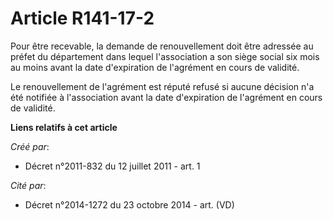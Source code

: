 # Article R141-17-2

Pour être recevable, la demande de renouvellement doit être adressée au préfet du département dans lequel l'association a son
siège social six mois au moins avant la date d'expiration de l'agrément en cours de validité.

Le renouvellement de l'agrément est réputé refusé si aucune décision n'a été notifiée à l'association avant la date
d'expiration de l'agrément en cours de validité.

**Liens relatifs à cet article**

_Créé par_:

  - Décret n°2011-832 du 12 juillet 2011 - art. 1

_Cité par_:

  - Décret n°2014-1272 du 23 octobre 2014 - art. (VD)
